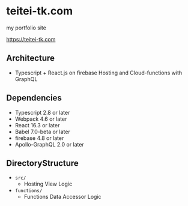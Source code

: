 # teitei-tk.com

my portfolio site

https://teitei-tk.com

## Architecture

* Typescript + React.js on firebase Hosting and Cloud-functions with GraphQL

## Dependencies

* Typescript 2.8 or later
* Webpack 4.6 or later
* React 16.3 or later
* Babel 7.0-beta or later
* firebase 4.8 or later
* Apollo-GraphQL 2.0 or later

## DirectoryStructure

* `src/`
  * Hosting View Logic
* `functions/`
  * Functions Data Accessor Logic
